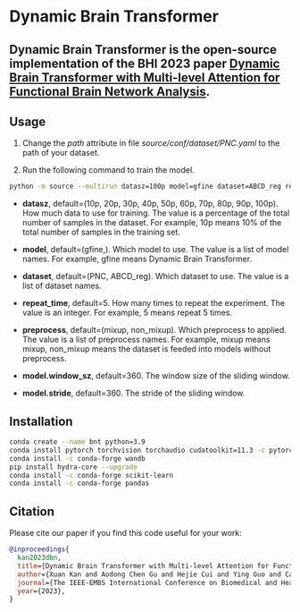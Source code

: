 # Dynamic Brain Transformer

Dynamic Brain Transformer is the open-source implementation of the BHI 2023 paper [Dynamic Brain Transformer with Multi-level Attention for Functional Brain Network Analysis](https://arxiv.org/abs/2309.01941).
---

## Usage

1. Change the *path* attribute in file *source/conf/dataset/PNC.yaml* to the path of your dataset.

2. Run the following command to train the model.

```bash
python -m source --multirun datasz=100p model=gfine dataset=ABCD_reg repeat_time=5 preprocess=non_mixup model.window_sz=360 model.stride=360
```

- **datasz**, default=(10p, 20p, 30p, 40p, 50p, 60p, 70p, 80p, 90p, 100p). How much data to use for training. The value is a percentage of the total number of samples in the dataset. For example, 10p means 10% of the total number of samples in the training set.

- **model**, default=(gfine,). Which model to use. The value is a list of model names. For example, gfine means Dynamic Brain Transformer.

- **dataset**, default=(PNC, ABCD_reg). Which dataset to use. The value is a list of dataset names.

- **repeat_time**, default=5. How many times to repeat the experiment. The value is an integer. For example, 5 means repeat 5 times.

- **preprocess**, default=(mixup, non_mixup). Which preprocess to applied. The value is a list of preprocess names. For example, mixup means mixup, non_mixup means the dataset is feeded into models without preprocess.

- **model.window_sz**, default=360. The window size of the sliding window.

- **model.stride**, default=360. The stride of the sliding window.

## Installation

```bash
conda create --name bnt python=3.9
conda install pytorch torchvision torchaudio cudatoolkit=11.3 -c pytorch
conda install -c conda-forge wandb
pip install hydra-core --upgrade
conda install -c conda-forge scikit-learn
conda install -c conda-forge pandas
```

## Citation

Please cite our paper if you find this code useful for your work:
```bibtex
@inproceedings{
  kan2023dbn,
  title={Dynamic Brain Transformer with Multi-level Attention for Functional Brain Network Analysis},
  author={Xuan Kan and Aodong Chen Gu and Hejie Cui and Ying Guo and Carl Yang},
  journal={The IEEE-EMBS International Conference on Biomedical and Health Informatics},
  year={2023},
}
```
